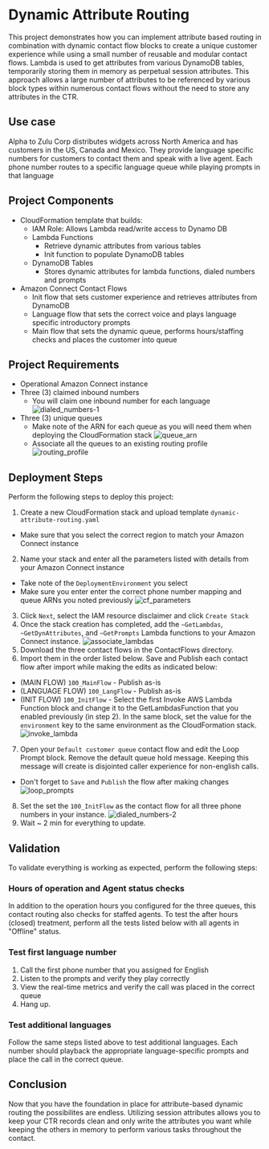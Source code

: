 # Dynamic Attribute Routing

This project demonstrates how you can implement attribute based routing in combination with dynamic contact flow blocks to create a unique customer experience while using a small number of reusable and modular contact flows. Lambda is used to get attributes from various DynamoDB tables, temporarily storing them in memory as perpetual session attributes. This approach allows a large number of attributes to be referenced by various block types within numerous contact flows without the need to store any attributes in the CTR.

## Use case

Alpha to Zulu Corp distributes widgets across North America and has customers in the US, Canada and Mexico. They provide language specific numbers for customers to contact them and speak with a live agent. Each phone number routes to a specific language queue while playing prompts in that language

## Project Components
* CloudFormation template that builds:
  * IAM Role: Allows Lambda read/write access to Dynamo DB
  * Lambda Functions
    * Retrieve dynamic attributes from various tables
    * Init function to populate DynamoDB tables
  * DynamoDB Tables
    * Stores dynamic attributes for lambda functions, dialed numbers and prompts
* Amazon Connect Contact Flows
  * Init flow that sets customer experience and retrieves attributes from DynamoDB
  * Language flow that sets the correct voice and plays language specific introductory prompts
  * Main flow that sets the dynamic queue, performs hours/staffing checks and places the customer into queue
  
## Project Requirements
* Operational Amazon Connect instance
* Three (3) claimed inbound numbers
  * You will claim one inbound number for each language
  ![dialed_numbers-1](Images/dialed_numbers-1.png)
* Three (3) unique queues
  * Make note of the ARN for each queue as you will need them when deploying the CloudFormation stack
  ![queue_arn](Images/queue_arn.png)
  * Associate all the queues to an existing routing profile
  ![routing_profile](Images/routing_profile.png)

## Deployment Steps
Perform the following steps to deploy this project: 
1. Create a new CloudFormation stack and upload template `dynamic-attribute-routing.yaml`
  * Make sure that you select the correct region to match your Amazon Connect instance
2. Name your stack and enter all the parameters listed with details from your Amazon Connect instance
  * Take note of the `DeploymentEnvironment` you select
  * Make sure you enter enter the correct phone number mapping and queue ARNs you noted previously
  ![cf_parameters](Images/cf_parameters.png)
3. Click `Next`, select the IAM resource disclaimer and click `Create Stack`
4. Once the stack creation has completed, add the `~GetLambdas`, `~GetDynAttributes`, and `~GetPrompts` Lambda functions to your Amazon Connect instance.
  ![associate_lambdas](Images/associate_lambdas.png)
5. Download the three contact flows in the ContactFlows directory.
6. Import them in the order listed below. Save and Publish each contact flow after import while making the edits as indicated below:
  * (MAIN FLOW) `100_MainFlow` - Publish as-is
  * (LANGUAGE FLOW) `100_LangFlow` - Publish as-is
  * (INIT FLOW) `100_InitFlow` - Select the first Invoke AWS Lambda Function block and change it to the GetLambdasFunction that you enabled previously (in step 2). In the same block, set the value for the `environment` key to the same environment as the CloudFormation stack.
  ![invoke_lambda](Images/invoke_lambda_block.png)
7. Open your `Default customer queue` contact flow and edit the Loop Prompt block. Remove the default queue hold message. Keeping this message will create is disjointed caller experience for non-english calls.
  * Don't forget to `Save` and `Publish` the flow after making changes
  ![loop_prompts](Images/loop_prompts.png)
8. Set the set the `100_InitFlow` as the contact flow for all three phone numbers in your instance.
  ![dialed_numbers-2](Images/dialed_numbers-2.png)
9. Wait ~ 2 min for everything to update.

## Validation
To validate everything is working as expected, perform the following steps:

### Hours of operation and Agent status checks
In addition to the operation hours you configured for the three queues, this contact routing also checks for staffed agents. To test the after hours (closed) treatment, perform all the tests listed below with all agents in "Offline" status.

### Test first language number
1. Call the first phone number that you assigned for English
2. Listen to the prompts and verify they play correctly
3. View the real-time metrics and verify the call was placed in the correct queue
4. Hang up. 

### Test additional languages 
Follow the same steps listed above to test additional languages. Each number should playback the appropriate language-specific prompts and place the call in the correct queue.

## Conclusion
Now that you have the foundation in place for attribute-based dynamic routing the possibilites are endless. Utilizing session attributes allows you to keep your CTR records clean and only write the attributes you want while keeping the others in memory to perform various tasks throughout the contact.


  